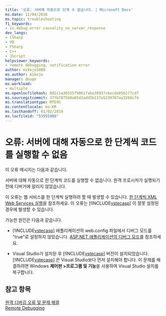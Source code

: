 ```yaml
---
title: '오류: 서버에 자동으로 단계 수 없습니다. | Microsoft Docs'
ms.date: 11/04/2016
ms.topic: troubleshooting
f1_keywords:
- vs.debug.error.causality_no_server_response
dev_langs:
- CSharp
- VB
- FSharp
- C++
- JScript
helpviewer_keywords:
- remote debugging, notification error
author: mikejo5000
ms.author: mikejo
manager: douge
ms.workload:
- multiple
ms.openlocfilehash: 0d2c1a36555f9861fabe30937c6ecde856277cdf
ms.sourcegitcommit: 37fb7075b0a65d2add3b137a5230767aa3266c74
ms.translationtype: MTE95
ms.contentlocale: ko-KR
ms.lasthandoff: 01/02/2019
ms.locfileid: "53955908"
---
```

# <a name="error-unable-to-automatically-step-into-the-server"></a>오류: 서버에 대해 자동으로 한 단계씩 코드를 실행할 수 없음
이 오류 메시지는 다음과 같습니다.  
  
 서버에 대해 자동으로 한 단계씩 코드를 실행할 수 없습니다. 원격 프로시저가 실행되기 전에 디버거에 알리지 않았습니다.  
  
 이 오류는 웹 서비스를 한 단계씩 실행하려 할 때 발생할 수 있습니다. [한 단계씩 XML Web Services 실행](https://msdn.microsoft.com/library/8e67de38-bf5f-41cc-a457-1b88ce63d764)을 참조하세요. 이 오류는 [!INCLUDE[vstecasp](../code-quality/includes/vstecasp_md.md)] 이 잘못 설정된 경우에 발생할 수 있습니다.  
  
 가능한 원인은 다음과 같습니다.  
  
- [!INCLUDE[vstecasp](../code-quality/includes/vstecasp_md.md)] 애플리케이션의 web.config 파일에서 디버그 모드를 "true"로 설정하지 않았습니다. [ASP.NET 애플리케이션의 디버그 모드](../debugger/how-to-enable-debugging-for-aspnet-applications.md)를 참조하세요.  
  
- Visual Studio가 설치된 후 [!INCLUDE[vstecasp](../code-quality/includes/vstecasp_md.md)] 버전이 설치되었습니다. [!INCLUDE[vstecasp](../code-quality/includes/vstecasp_md.md)] 은 Visual Studio보다 먼저 설치해야 합니다. 이 문제를 해결하려면 Windows **제어판 >프로그램 및 기능**을 사용하여 Visual Studio 설치를 복구합니다.  
  
## <a name="see-also"></a>참고 항목  
 [원격 디버깅 오류 및 문제 해결](../debugger/remote-debugging-errors-and-troubleshooting.md)   
 [Remote Debugging](../debugger/remote-debugging.md)
